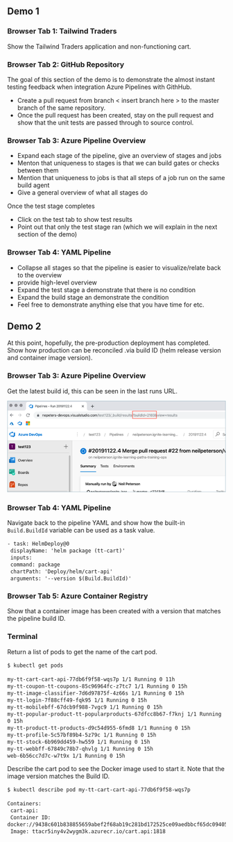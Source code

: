 ## Demo 1

### Browser Tab 1: Tailwind Traders

Show the Tailwind Traders application and non-functioning cart.

### Browser Tab 2: GitHub Repository

The goal of this section of the demo is to demonstrate the almost instant testing feedback when integration Azure Pipelines with GithHub.

- Create a pull request from branch < insert branch here > to the master branch of the same repository. 
- Once the pull request has been created, stay on the pull request and show that the unit tests are passed through to source control.

### Browser Tab 3: Azure Pipeline Overview

- Expand each stage of the pipeline, give an overview of stages and jobs
- Menton that uniqueness to stages is that we can build gates or checks between them
- Mention that uniqueness to jobs is that all steps of a job run on the same build agent
- Give a general overview of what all stages do

Once the test stage completes

- Click on the test tab to show test results
- Point out that only the test stage ran (which we will explain in the next section of the demo)

### Browser Tab 4: YAML Pipeline

- Collapse all stages so that the pipeline is easier to visualize/relate back to the overview
- provide high-level overview
- Expand the test stage a demonstrate that there is no condition
- Expand the build stage an demonstrate the condition
- Feel free to demonstrate anything else that you have time for etc.

## Demo 2

At this point, hopefully, the pre-production deployment has completed. Show how production can be reconciled .via build ID (helm release version and container image version).

### Browser Tab 3: Azure Pipeline Overview

Get the latest build id, this can be seen in the last runs URL.

![Pipeline Run URL with Build ID](./images/buildid.png)

### Browser Tab 4: YAML Pipeline

Navigate back to the pipeline YAML and show how the built-in `Build.BuildId` variable can be used as a task value.

```
- task: HelmDeploy@0
 displayName: 'helm package (tt-cart)'
 inputs:
 command: package
 chartPath: 'Deploy/helm/cart-api'
 arguments: '--version $(Build.BuildId)'
```

### Browser Tab 5: Azure Container Registry 

Show that a container image has been created with a version that matches the pipeline build ID.

### Terminal

Return a list of pods to get the name of the cart pod.

```
$ kubectl get pods

my-tt-cart-cart-api-77db6f9f58-wqs7p 1/1 Running 0 11h
my-tt-coupon-tt-coupons-85c96964fc-z7tc7 1/1 Running 0 15h
my-tt-image-classifier-7d6d97875f-4z66s 1/1 Running 0 15h
my-tt-login-7f88cff49-fqk95 1/1 Running 0 15h
my-tt-mobilebff-67dcb9f988-7vgc9 1/1 Running 0 15h
my-tt-popular-product-tt-popularproducts-67dfcc8b67-f7knj 1/1 Running 0 15h
my-tt-product-tt-products-d9c54d955-6fmd8 1/1 Running 0 15h
my-tt-profile-5c57bf89b4-5z79c 1/1 Running 0 15h
my-tt-stock-6b969dd459-hw559 1/1 Running 0 15h
my-tt-webbff-67849c78b7-qhvlg 1/1 Running 0 15h
web-6b56cc7d7c-w7t9x 1/1 Running 0 15h
```

Describe the cart pod to see the Docker image used to start it. Note that the image version matches the Build ID.

```
$ kubectl describe pod my-tt-cart-cart-api-77db6f9f58-wqs7p

Containers:
 cart-api:
 Container ID: docker://9438c601b838855659abef2f68ab19c281bd172525ce09aedbbcf65dc0940580
 Image: ttacr5iny4v2wygm3k.azurecr.io/cart.api:1818
```